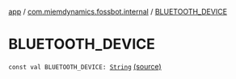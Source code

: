 [app](../index.md) / [com.miemdynamics.fossbot.internal](index.md) / [BLUETOOTH_DEVICE](./-b-l-u-e-t-o-o-t-h_-d-e-v-i-c-e.md)

# BLUETOOTH_DEVICE

`const val BLUETOOTH_DEVICE: `[`String`](https://kotlinlang.org/api/latest/jvm/stdlib/kotlin/-string/index.html) [(source)](https://github.com/binyot/fossbot/tree/master/app/src/main/java/com/miemdynamics/fossbot/internal/PreferenceKey.kt#L3)